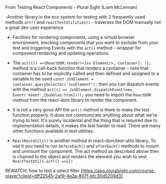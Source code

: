 From Testing React Components - Plural Sight (Liam McLennan)

-Another library in the eco system for testing with 2 frequently used methods `act()` and `reactTestUtilities()` - traverses the DOM manually not a great dev-user experience

- Facilities for rendering components, using a virtual browser environment, mocking components that you want to exclude from your test and triggering Events with the `act()` method - wrapper for component rendering and updating operations

- The `act(()) =>{ReactDOM.render(<Jsx Element/>, container); )};` method is a call-back function that renders a container - note that container has to be explicitly called and then defined and assigned to a variable to be used `const JsXElement = container.querySelector('JsxElement');` then you can dispatch events with the method `act(() => JsXElement.dispatchEvent(new Event('event',{bubbles:true})));` you need to import the `ReactDOM` method from the react-dom library to render the component.

- It is not a very good API the `act()` method is there to make the test function properly. It does not communicate anything about what we're trying to test. It's purely incidental and the thing that is required due to implementation details, it makes the test harder to read. There are many other functions available in test utilities.

- `ReactRestUtils()` is another method in react-dom/test-utils library. To use it you need to run `beforeEach()` and `afterEach()` methods to mount and unmount the component. The act method as described above then is chained to the object and renders the element you wish to sest `ReactTestUtils.act(() =>{})`

REWATCH: how to test a select filter [https://app.pluralsight.com/course-player?clipId=dff22545-2af9-4a2a-807f-bfc30d5209d3]
